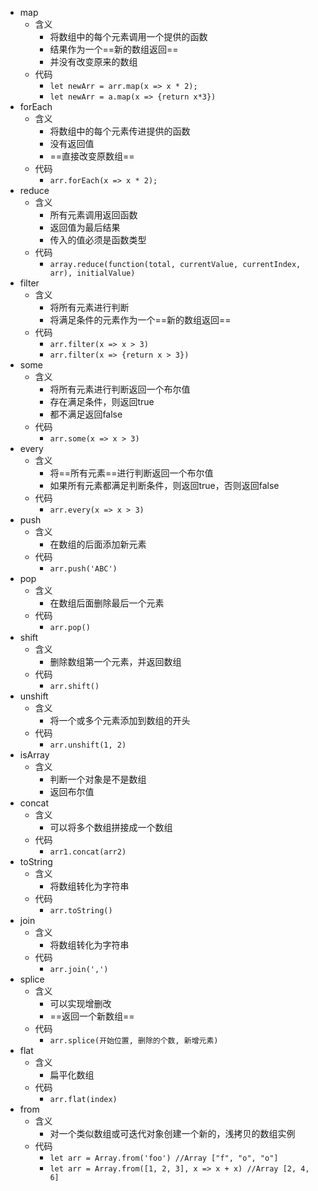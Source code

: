 - map
	- 含义
		- 将数组中的每个元素调用一个提供的函数
		- 结果作为一个==新的数组返回==
		- 并没有改变原来的数组
	- 代码
		- `let newArr = arr.map(x => x * 2);`
		- `let newArr = a.map(x => {return x*3})`
- forEach
	- 含义
		- 将数组中的每个元素传进提供的函数
		- 没有返回值
		- ==直接改变原数组==
	- 代码
		- `arr.forEach(x => x * 2);`
- reduce
	- 含义
		- 所有元素调用返回函数
		- 返回值为最后结果
		- 传入的值必须是函数类型
	- 代码
		- `array.reduce(function(total, currentValue, currentIndex, arr), initialValue)`
- filter
	- 含义
		- 将所有元素进行判断
		- 将满足条件的元素作为一个==新的数组返回==
	- 代码
		- `arr.filter(x => x > 3)`
		- `arr.filter(x => {return x > 3})`
- some
	- 含义
		- 将所有元素进行判断返回一个布尔值
		- 存在满足条件，则返回true
		- 都不满足返回false
	- 代码
		- `arr.some(x => x > 3)`
- every
	- 含义
		- 将==所有元素==进行判断返回一个布尔值
		- 如果所有元素都满足判断条件，则返回true，否则返回false
	- 代码
		- `arr.every(x => x > 3)`
- push
	- 含义
		- 在数组的后面添加新元素
	- 代码
		- `arr.push('ABC')`
- pop
	- 含义
		- 在数组后面删除最后一个元素
	- 代码
		- `arr.pop()`
- shift
	- 含义
		- 删除数组第一个元素，并返回数组
	- 代码
		- `arr.shift()`
- unshift
	- 含义
		- 将一个或多个元素添加到数组的开头
	- 代码
		- `arr.unshift(1, 2)`
- isArray
	- 含义
		- 判断一个对象是不是数组
		- 返回布尔值
- concat
	- 含义
		- 可以将多个数组拼接成一个数组
	- 代码
		- `arr1.concat(arr2)`
- toString
	- 含义
		- 将数组转化为字符串
	- 代码
		- `arr.toString()`
- join
	- 含义
		- 将数组转化为字符串
	- 代码
		- `arr.join(',')`
- splice
	- 含义
		- 可以实现增删改
		- ==返回一个新数组==
	- 代码
		- `arr.splice(开始位置, 删除的个数, 新增元素)`
- flat
	- 含义
		- 扁平化数组
	- 代码
		- `arr.flat(index)`
- from
	- 含义
		- 对一个类似数组或可迭代对象创建一个新的，浅拷贝的数组实例
	- 代码
		- `let arr = Array.from('foo') //Array ["f", "o", "o"]`
		- `let arr = Array.from([1, 2, 3], x => x + x) //Array [2, 4, 6]`